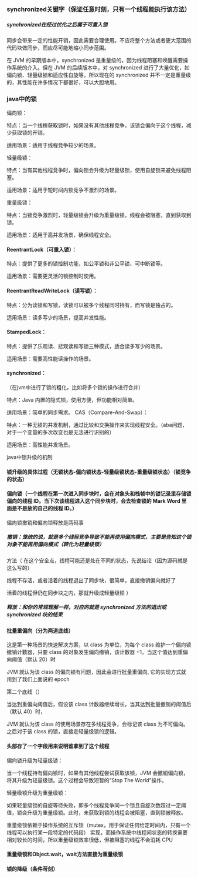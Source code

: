 ### synchronized关键字（保证任意时刻，只有一个线程能执行该方法）

##### synchronized在经过优化之后属于可重入锁

同步会带来一定的性能开销，因此需要合理使用。不应将整个方法或者更大范围的代码块做同步，而应尽可能地缩小同步范围。

在 JVM 的早期版本中，synchronized 是重量级的，因为线程阻塞和唤醒需要操作系统的介入。但在 JVM 的后续版本中，对 synchronized 进行了大量优化，如偏向锁、轻量级锁和适应性自旋等，所以现在的 synchronized 并不一定是重量级的，其性能在许多情况下都很好，可以大胆地用。

### java中的锁

偏向锁：

特点：当一个线程获取锁时，如果没有其他线程竞争，该锁会偏向于这个线程，减少获取锁的开销。

适用场景：适用于线程竞争较少的场景。

轻量级锁：

特点：当有其他线程竞争时，偏向锁会升级为轻量级锁，使用自旋锁来避免线程阻塞。

适用场景：适用于短时间内锁竞争不激烈的场景。

重量级锁：

特点：当锁竞争激烈时，轻量级锁会升级为重量级锁，线程会被阻塞，直到获取到锁。

适用场景：适用于高并发场景，确保线程安全。

#### ReentrantLock（可重入锁）：

特点：提供了更多的锁控制功能，如公平锁和非公平锁、可中断锁等。

适用场景：需要更灵活的锁控制时使用。

#### ReentrantReadWriteLock（读写锁）：

特点：分为读锁和写锁，读锁可以被多个线程同时持有，而写锁是独占的。

适用场景：读多写少的场景，提高并发性能。

#### StampedLock：

特点：提供了乐观读、悲观读和写锁三种模式，适合读多写少的场景。

适用场景：需要高性能读操作的场景。

#### synchronized：

（在jvm中进行了锁的粗化，比如将多个锁的操作进行合并）

特点：Java 内置的隐式锁，使用方便，但功能相对简单。

适用场景：简单的同步需求。
CAS（Compare-And-Swap）：

特点：一种无锁的并发机制，通过比较和交换操作来实现线程安全。（aba问题，对于一个变量的多次改变也是无法进行识别的）

适用场景：高性能并发场景。

java中锁升级的机制
  
#### 锁升级的具体过程（无锁状态-偏向锁状态-轻量级锁状态-重量级锁状态）（锁竞争的状态）

#### 偏向锁（一个线程在第一次进入同步块时，会在对象头和栈帧中的锁记录里存储锁偏向的线程 ID。当下次该线程进入这个同步块时，会去检查锁的 Mark Word 里面是不是放的自己的线程 ID。）

偏向锁撤销和偏向锁释放是两码事

##### 撤销：笼统的说，就是多个线程竞争导致不能再使用偏向模式，主要是告知这个锁对象不能再用偏向模式（转化为轻量级锁）

方法（
在这个安全点，线程可能还是处在不同的状态，先说结论（因为源码就是这么写的）

线程不存活，或者活着的线程退出了同步块，很简单，直接撤销偏向就好了

活着的线程但仍在同步块之内，那就升级成轻量级锁
）

##### 释放：和你的常规理解一样，对应的就是 synchronized 方法的退出或 synchronized 块的结束

#### 批量重偏向（分为两道底线）

这是第一种场景的快速解决方案，以 class 为单位，为每个 class 维护一个偏向锁撤销计数器，只要 class 的对象发生偏向撤销，该计数器 +1，当这个值达到重偏向阈值（默认 20）时

JVM 就认为该 class 的偏向锁有问题，因此会进行批量重偏向, 它的实现方式就用到了我们上面说的 epoch

第二个底线（）

当达到重偏向阈值后，假设该 class 计数器继续增长，当其达到批量撤销的阈值后（默认 40）时，

JVM 就认为该 class 的使用场景存在多线程竞争，会标记该 class 为不可偏向。之后对于该 class 的锁，直接走轻量级锁的逻辑。

#### 头部存了一个字段用来说明谁拿到了这个线程

偏向锁升级为轻量级锁：

当一个线程持有偏向锁时，如果有其他线程尝试获取该锁，JVM 会撤销偏向锁，将其升级为轻量级锁。这个过程会导致短暂的“Stop The World”操作。

轻量级锁升级为重量级锁：

如果轻量级锁的自旋等待失败，即多个线程竞争同一个锁且自旋次数超过一定阈值，锁会升级为重量级锁。此时，未获取到锁的线程会被阻塞，直到锁被释放。

重量级锁依赖于操作系统的互斥锁（mutex，用于保证任何给定时间内，只有一个线程可以执行某一段特定的代码段） 实现，而操作系统中线程间状态的转换需要相对较长的时间，所以重量级锁效率很低，但被阻塞的线程不会消耗 CPU

#### 重量级锁和Object.wait，wait方法直接为重量级锁

#### 锁的降级（条件苛刻）
